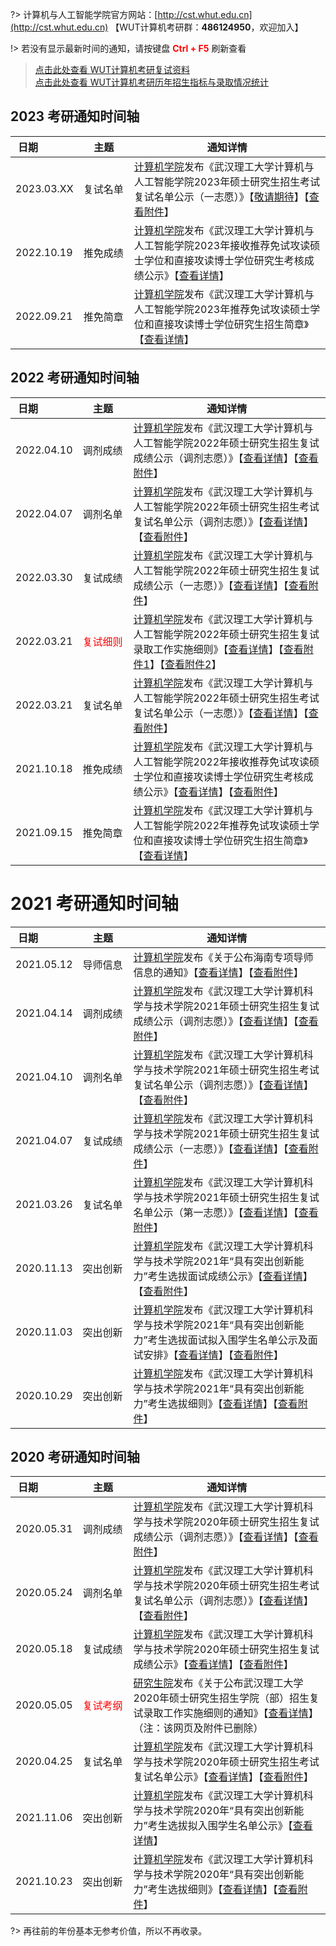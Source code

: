 ?> 计算机与人工智能学院官方网站：[http://cst.whut.edu.cn](http://cst.whut.edu.cn) 【WUT计算机考研群：<b>486124950</b>，欢迎加入】

!> 若没有显示最新时间的通知，请按键盘 <font color=red><b>Ctrl + F5</b></font> 刷新查看

> [点击此处查看 WUT计算机考研复试资料](https://vip.zxzy.top/article/26) <br>
[点击此处查看 WUT计算机考研历年招生指标与录取情况统计](https://docs.qq.com/sheet/DQUVGRlRHWHlSaWZB)

## 2023 考研通知时间轴

| <div style="width:40px">日期</div> | <div style="width:65px">主题</div> | 通知详情                                                                                                                                                            |
|----------------------------------|----------------------------------|-----------------------------------------------------------------------------------------------------------------------------------------------------------------|
| 2023.03.XX                       | 复试名单                             | [计算机学院](http://cst.whut.edu.cn)发布《武汉理工大学计算机与人工智能学院2023年硕士研究生招生考试复试名单公示（一志愿）》【[敬请期待]()】【[查看附件]()】                                                                |
| 2022.10.19                       | 推免成绩                             | [计算机学院](http://cst.whut.edu.cn)发布《武汉理工大学计算机与人工智能学院2023年接收推荐免试攻读硕士学位和直接攻读博士学位研究生考核成绩公示》【[查看详情](http://cst.whut.edu.cn/yjsjy/zsxx/202210/t20221019_889397.shtml)】 |
| 2022.09.21                       | 推免简章                             | [计算机学院](http://cst.whut.edu.cn)发布《武汉理工大学计算机与人工智能学院2023年推荐免试攻读硕士学位和直接攻读博士学位研究生招生简章》【[查看详情](http://cst.whut.edu.cn/yjsjy/zsxx/202209/t20220921_886894.shtml)】     |

## 2022 考研通知时间轴

| <div style="width:40px">日期</div> | <div style="width:65px">主题</div> | 通知详情                                                                                                                                                                                                                                                                                                             |
|----------------------------------|----------------------------------|------------------------------------------------------------------------------------------------------------------------------------------------------------------------------------------------------------------------------------------------------------------------------------------------------------------|
| 2022.04.10                       | 调剂成绩                             | [计算机学院](http://cst.whut.edu.cn)发布《武汉理工大学计算机与人工智能学院2022年硕士研究生招生复试成绩公示（调剂志愿）》【[查看详情](http://cst.whut.edu.cn/yjsjy/zsxx/202204/t20220410_878101.shtml)】【[查看附件](http://cst.whut.edu.cn/yjsjy/zsxx/202204/P020220410497142604397.xlsx)】                                                                               |
| 2022.04.07                       | 调剂名单                             | [计算机学院](http://cst.whut.edu.cn)发布《武汉理工大学计算机与人工智能学院2022年硕士研究生招生考试复试名单公示（调剂志愿）》【[查看详情](http://cst.whut.edu.cn/yjsjy/zsxx/202204/t20220407_878100.shtml)】【[查看附件](http://cst.whut.edu.cn/yjsjy/zsxx/202204/P020220407638926655968.pdf)】                                                                              |
| 2022.03.30                       | 复试成绩                             | [计算机学院](http://cst.whut.edu.cn)发布《武汉理工大学计算机与人工智能学院2022年硕士研究生招生复试成绩公示（一志愿）》【[查看详情](http://cst.whut.edu.cn/yjsjy/zsxx/202203/t20220330_878097.shtml)】【[查看附件](http://cst.whut.edu.cn/yjsjy/zsxx/202203/P020220330442970388891.xlsx)】                                                                                |
| 2022.03.21                       | <font color=red>复试细则</font>      | [计算机学院](http://cst.whut.edu.cn)发布《武汉理工大学计算机与人工智能学院2022年硕士研究生招生复试录取工作实施细则》【[查看详情](http://cst.whut.edu.cn/yjsjy/zsxx/202203/t20220322_878099.shtml)】【[查看附件1](http://cst.whut.edu.cn/yjsjy/zsxx/202203/P020220322715468962580.docx)】【[查看附件2](http://cst.whut.edu.cn/yjsjy/zsxx/202203/P020220322715469597808.docx)】 |
| 2022.03.21                       | 复试名单                             | [计算机学院](http://cst.whut.edu.cn)发布《武汉理工大学计算机与人工智能学院2022年硕士研究生招生考试复试名单公示（一志愿）》【[查看详情](http://cst.whut.edu.cn/yjsjy/zsxx/202203/t20220321_878095.shtml)】【[查看附件](http://cst.whut.edu.cn/yjsjy/zsxx/202203/P020220321654960493374.pdf)】                                                                               |
| 2021.10.18                       | 推免成绩                             | [计算机学院](http://cst.whut.edu.cn)发布《武汉理工大学计算机与人工智能学院2022年接收推荐免试攻读硕士学位和直接攻读博士学位研究生考核成绩公示》【[查看详情](http://cst.whut.edu.cn/yjsjy/zsxx/202110/t20211008_878094.shtml)】【[查看附件](http://cst.whut.edu.cn/yjsjy/zsxx/202110/P020211008493495434204.pdf)】                                                                     |
| 2021.09.15                       | 推免简章                             | [计算机学院](http://cst.whut.edu.cn)发布《武汉理工大学计算机与人工智能学院2022年推荐免试攻读硕士学位和直接攻读博士学位研究生招生简章》【[查看详情](http://cst.whut.edu.cn/yjsjy/zsxx/202109/t20210915_878093.shtml)】                                                                                                                                                      |

# 2021 考研通知时间轴

| <div style="width:40px">日期</div> | <div style="width:65px">主题</div> | 通知详情                                                                                                                                                                                                                                        |
|----------------------------------|----------------------------------|---------------------------------------------------------------------------------------------------------------------------------------------------------------------------------------------------------------------------------------------|
| 2021.05.12                       | 导师信息                             | [计算机学院](http://cst.whut.edu.cn)发布《关于公布海南专项导师信息的通知》【[查看详情](http://cst.whut.edu.cn/yjsjy/zsxx/202105/t20210512_878091.shtml)】【[查看附件](http://cst.whut.edu.cn/yjsjy/zsxx/202105/P020210512371524197280.xlsx)】                                   |
| 2021.04.14                       | 调剂成绩                             | [计算机学院](http://cst.whut.edu.cn)发布《武汉理工大学计算机科学与技术学院2021年硕士研究生招生复试成绩公示（调剂志愿）》【[查看详情](http://cst.whut.edu.cn/yjsjy/zsxx/202104/t20210414_878088.shtml)】【[查看附件](http://cst.whut.edu.cn/yjsjy/zsxx/202104/P020210414420708246391.pdf)】           |
| 2021.04.10                       | 调剂名单                             | [计算机学院](http://cst.whut.edu.cn)发布《武汉理工大学计算机科学与技术学院2021年硕士研究生招生考试复试名单公示（调剂志愿）》【[查看详情](http://cst.whut.edu.cn/yjsjy/zsxx/202104/t20210410_878089.shtml)】【[查看附件](http://cst.whut.edu.cn/yjsjy/zsxx/202104/P020210410829617952873.pdf)】         |
| 2021.04.07                       | 复试成绩                             | [计算机学院](http://cst.whut.edu.cn)发布《武汉理工大学计算机科学与技术学院2021年硕士研究生招生复试成绩公示（一志愿）》【[查看详情](http://cst.whut.edu.cn/yjsjy/zsxx/202104/t20210407_878090.shtml)】【[查看附件](http://cst.whut.edu.cn/yjsjy/zsxx/202104/P020210407643519551021.pdf)】            |
| 2021.03.26                       | 复试名单                             | [计算机学院](http://cst.whut.edu.cn)发布《武汉理工大学计算机科学与技术学院2021年硕士研究生招生复试名单公示（第一志愿）》【[查看详情](http://cst.whut.edu.cn/yjsjy/zsxx/202103/t20210326_878087.shtml)】【[查看附件](http://cst.whut.edu.cn/yjsjy/zsxx/202103/P020210326530258074844.pdf)】           |
| 2020.11.13                       | 突出创新                             | [计算机学院](http://cst.whut.edu.cn)发布《武汉理工大学计算机科学与技术学院2021年“具有突出创新能力”考生选拔面试成绩公示》【[查看详情](http://cst.whut.edu.cn/yjsjy/zsxx/202011/t20201113_470585.htm)】【[查看附件](http://cst.whut.edu.cn/yjsjy/zsxx/202011/P020201113321913667356.pdf)】            |
| 2020.11.03                       | 突出创新                             | [计算机学院](http://cst.whut.edu.cn)发布《武汉理工大学计算机科学与技术学院2021年“具有突出创新能力”考生选拔面试拟入围学生名单公示及面试安排》【[查看详情](http://cst.whut.edu.cn/yjsjy/zsxx/202011/t20201106_469143.htm)】【[查看附件](http://cst.whut.edu.cn/yjsjy/zsxx/202011/P020201106762715055388.xlsx)】 |
| 2020.10.29                       | 突出创新                             | [计算机学院](http://cst.whut.edu.cn)发布《武汉理工大学计算机科学与技术学院2021年“具有突出创新能力”考生选拔细则》【[查看详情](http://cst.whut.edu.cn/yjsjy/zsxx/202010/t20201029_467291.htm)】【[查看附件](http://cst.whut.edu.cn/yjsjy/zsxx/202010/P020201029369491580661.docx)】               |

## 2020 考研通知时间轴

| <div style="width:40px">日期</div> | <div style="width:65px">主题</div> | 通知详情                                                                                                                                                                                                                              |
|----------------------------------|----------------------------------|-----------------------------------------------------------------------------------------------------------------------------------------------------------------------------------------------------------------------------------|
| 2020.05.31                       | 调剂成绩                             | [计算机学院](http://cst.whut.edu.cn)发布《武汉理工大学计算机科学与技术学院2020年硕士研究生招生复试成绩公示（调剂志愿）》【[查看详情](http://cst.whut.edu.cn/yjsjy/zsxx/202005/t20200531_444819.htm)】【[查看附件](http://cst.whut.edu.cn/yjsjy/zsxx/202005/P020200531563193572750.pdf)】   |
| 2020.05.24                       | 调剂名单                             | [计算机学院](http://cst.whut.edu.cn)发布《武汉理工大学计算机科学与技术学院2020年硕士研究生招生考试复试名单公示（调剂志愿）》【[查看详情](http://cst.whut.edu.cn/yjsjy/zsxx/202005/t20200524_442992.htm)】【[查看附件](http://cst.whut.edu.cn/yjsjy/zsxx/202005/P020200524698454928984.pdf)】 |
| 2020.05.18                       | 复试成绩                             | [计算机学院](http://cst.whut.edu.cn)发布《武汉理工大学计算机科学与技术学院2020年硕士研究生招生复试成绩公示》【[查看详情](http://cst.whut.edu.cn/yjsjy/zsxx/202005/t20200518_442361.htm)】【[查看附件](http://cst.whut.edu.cn/yjsjy/zsxx/202005/P020200518437859975454.pdf)】         |
| 2020.05.05                       | <font color=red>复试考纲</font>      | [研究生院](http://gd.whut.edu.cn)发布《关于公布武汉理工大学2020年硕士研究生招生学院（部）招生复试录取工作实施细则的通知》【[查看详情](http://gd.whut.edu.cn/zs/tzgg/202005/t20200505_440534.shtml)】（注：该网页及附件已删除）                                                                     |
| 2020.04.25                       | 复试名单                             | [计算机学院](http://cst.whut.edu.cn)发布《武汉理工大学计算机科学与技术学院2020年硕士研究生招生考试复试名单公示》【[查看详情](http://cst.whut.edu.cn/yjsjy/zsxx/202004/t20200425_439456.htm)】【[查看附件](http://cst.whut.edu.cn/yjsjy/zsxx/202004/P020200425821373510315.pdf)】       |
| 2021.11.06                       | 突出创新                             | [计算机学院](http://cst.whut.edu.cn)发布《武汉理工大学计算机科学与技术学院2020年“具有突出创新能力”考生选拔拟入围学生名单公示》【[查看详情](http://cst.whut.edu.cn/yjsjy/zsxx/201911/t20191106_417594.htm)】                                                                            |
| 2021.10.23                       | 突出创新                             | [计算机学院](http://cst.whut.edu.cn)发布《武汉理工大学计算机科学与技术学院2020年“具有突出创新能力”考生选拔细则》【[查看详情](http://cst.whut.edu.cn/yjsjy/zsxx/201910/t20191023_414222.htm)】【[查看附件](http://cst.whut.edu.cn/yjsjy/zsxx/201910/P020191023425593316982.docx)】     |

?> 再往前的年份基本无参考价值，所以不再收录。